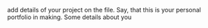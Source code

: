 add details of your project on the file. Say, that this is your personal portfolio in making. Some details about you